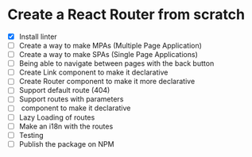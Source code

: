 # Create a React Router from scratch

- [x] Install linter
- [ ] Create a way to make MPAs (Multiple Page Application)
- [ ] Create a way to make SPAs (Single Page Applications)
- [ ] Being able to navigate between pages with the back button
- [ ] Create Link component to make it declarative
- [ ] Create Router component to make it more declarative
- [ ] Support default route (404)
- [ ] Support routes with parameters
- [ ] <Route /> component to make it declarative
- [ ] Lazy Loading of routes
- [ ] Make an i18n with the routes
- [ ] Testing
- [ ] Publish the package on NPM